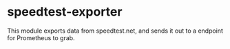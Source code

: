 # speedtest-exporter

This module exports data from speedtest.net, and sends it out to a endpoint for Prometheus to grab.
